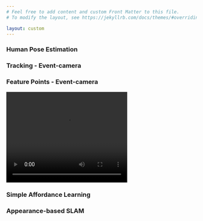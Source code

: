```yaml
---
# Feel free to add content and custom Front Matter to this file.
# To modify the layout, see https://jekyllrb.com/docs/themes/#overriding-theme-defaults

layout: custom
---
```

### Human Pose Estimation

### Tracking - Event-camera

### Feature Points - Event-camera

<video width="320" height="240" controls>
  <source type="video/mp4" src="/assets/vid/eHarris.mp4">
</video>

### Simple Affordance Learning

### Appearance-based SLAM


